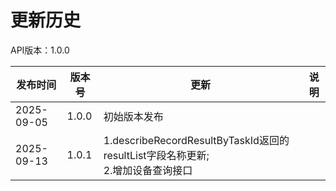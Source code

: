 # 更新历史 #
API版本：1.0.0

| 发布时间     | 版本号  | 更新| 说明                                                                          |
|------------|--------|-----|-----------------------------------------------------------------------------|
| 2025-09-05 | 1.0.0  | 初始版本发布 | 
| 2025-09-13 | 1.0.1  | 1.describeRecordResultByTaskId返回的resultList字段名称更新;<br> 2.增加设备查询接口 | 
